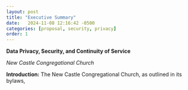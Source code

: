 ```yaml
---
layout: post
title: "Executive Summary"
date:   2024-11-08 12:16:42 -0500
categories: [proposal, security, privacy]
order: 1
---
```

**Data Privacy, Security, and Continuity of Service** 

*New Castle Congregational Church*

**Introduction:**
The New Castle Congregational Church, as outlined in its bylaws,